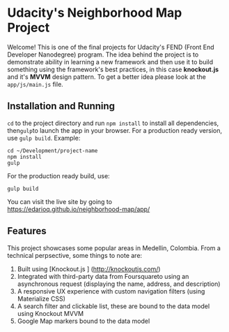 # Udacity's Neighborhood Map Project
Welcome! This is one of the final projects for Udacity's FEND (Front End Developer Nanodegree) program. The idea behind the project is to demonstrate ability in learning a new framework and then use it to build something using the framework's best practices, in this case **knockout.js** and it's **MVVM** design pattern. To get a better idea please look at the `app/js/main.js` file.

## Installation and Running
`cd` to the project directory and run `npm install` to install all dependencies, then`gulp`to launch the app in your browser. For a production ready version, use `gulp build`. Example:

```
cd ~/Development/project-name
npm install
gulp
```
For the production ready build, use:
```
gulp build
```

You can visit the live site by going to <a href="https://edarioq.github.io/neighborhood-map/app/" target="_blank">https://edarioq.github.io/neighborhood-map/app/</a>

## Features
This project showcases some popular areas in Medellin, Colombia. From a technical perpsective, some things to note are:

1. Built using [Knockout.js ] (http://knockoutjs.com/)
2. Integrated with third-party data from Foursquareto using an asynchronous request (displaying the name, address, and description)
3. A responsive UX experience with custom navigation filters (using Materialize CSS)
4. A search filter and clickable list, these are bound to the data model using Knockout MVVM
5. Google Map markers bound to the data model

